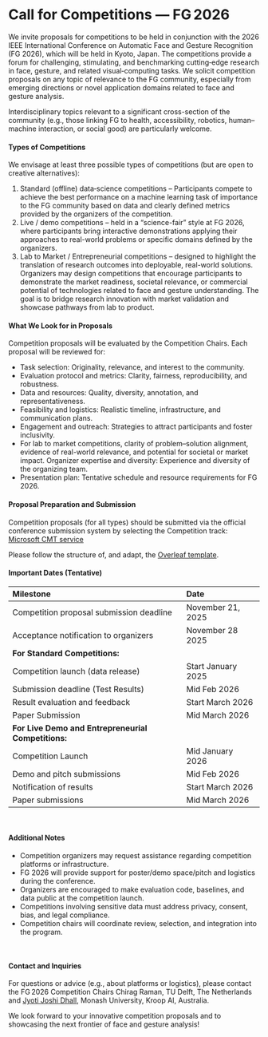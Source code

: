# Call for Competitions — FG 2026
We invite proposals for competitions to be held in conjunction with the 2026 IEEE International Conference on Automatic Face and Gesture Recognition (FG 2026), which will be held in Kyoto, Japan. The competitions provide a forum for challenging, stimulating, and benchmarking cutting‑edge research in face, gesture, and related visual‑computing tasks. We solicit competition proposals on any topic of relevance to the FG community, especially from emerging directions or novel application domains related to face and gesture analysis.

Interdisciplinary topics relevant to a significant cross-section of the community (e.g., those linking FG to health, accessibility, robotics, human–machine interaction, or social good) are particularly welcome.


#### Types of Competitions
We envisage at least three possible types of competitions (but are open to creative alternatives):

1. Standard (offline) data‑science competitions – Participants compete to achieve the best performance on a machine learning task of importance to the FG community based on data and clearly defined metrics provided by the organizers of the competition. 
2. Live / demo competitions – held in a “science-fair” style at FG 2026, where participants bring interactive demonstrations applying their approaches to real-world problems or specific domains defined by the organizers.
3.  Lab to Market / Entrepreneurial competitions – designed to highlight the translation of research outcomes into deployable, real-world solutions. Organizers may design competitions that encourage participants to demonstrate the market readiness, societal relevance, or commercial potential of technologies related to face and gesture understanding. The goal is to bridge research innovation with market validation and showcase pathways from lab to product.


#### What We Look for in Proposals
Competition proposals will be evaluated by the Competition Chairs. Each proposal will be reviewed for:

- Task selection: Originality, relevance, and interest to the community.
- Evaluation protocol and metrics: Clarity, fairness, reproducibility, and robustness.
- Data and resources: Quality, diversity, annotation, and representativeness.
- Feasibility and logistics: Realistic timeline, infrastructure, and communication plans.
- Engagement and outreach: Strategies to attract participants and foster inclusivity.
- For lab to market competitions, clarity of problem–solution alignment, evidence of real-world relevance, and potential for societal or market impact. Organizer expertise and diversity: Experience and diversity of the organizing team.
- Presentation plan: Tentative schedule and resource requirements for FG 2026.


#### Proposal Preparation and Submission
Competition proposals (for all types) should be submitted via the official conference submission system by selecting the Competition track: [Microsoft CMT service](https://cmt3.research.microsoft.com/FG2026) 

Please follow the structure of, and adapt, the [Overleaf template](https://www.overleaf.com/read/ynkmqnpswykr#ab0b9a).


#### Important Dates (Tentative)
| Milestone | Date |
|:-|:-|
| Competition proposal submission deadline  | November 21, 2025
| Acceptance notification to organizers     | November 28 2025 |
| **For Standard Competitions:** ||
|    Competition launch (data release)      | Start January 2025 |
|    Submission deadline (Test Results)     | Mid Feb 2026 |
|    Result evaluation and feedback         | Start March 2026 |
|    Paper Submission                       | Mid March 2026 |
| **For Live Demo and Entrepreneurial Competitions:** ||
|    Competition Launch                     | Mid January 2026 |
|    Demo and pitch submissions             | Mid Feb 2026 |
|    Notification of results                | Start March 2026 |
|    Paper submissions                      | Mid March 2026 |

<br>

#### Additional Notes
- Competition organizers may request assistance regarding competition platforms or infrastructure.
- FG 2026 will provide support for poster/demo space/pitch and logistics during the conference.
- Organizers are encouraged to make evaluation code, baselines, and data public at the competition launch.
- Competitions involving sensitive data must address privacy, consent, bias, and legal compliance.
- Competition chairs will coordinate review, selection, and integration into the program.

<br>

#### Contact and Inquiries
For questions or advice (e.g., about platforms or logistics), please contact the FG 2026 Competition Chairs Chirag Raman, TU Delft, The Netherlands and <a href="mailto:jyoti.joshi@monash.edu">Jyoti Joshi Dhall</a>, Monash University, Kroop AI, Australia.

We look forward to your innovative competition proposals and to showcasing the next frontier of face and gesture analysis!


